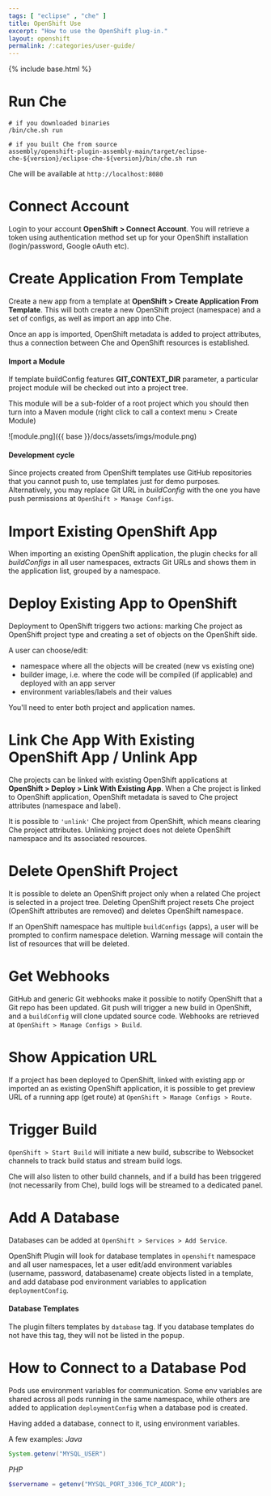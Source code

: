 ```yaml
---
tags: [ "eclipse" , "che" ]
title: OpenShift Use
excerpt: "How to use the OpenShift plug-in."
layout: openshift
permalink: /:categories/user-guide/
---
```

{% include base.html %}

# Run Che  

```shell  
# if you downloaded binaries
/bin/che.sh run

# if you built Che from source
assembly/openshift-plugin-assembly-main/target/eclipse-che-${version}/eclipse-che-${version}/bin/che.sh run
```
Che will be available at `http://localhost:8080`

# Connect Account  
Login to your account **OpenShift > Connect Account**. You will retrieve a token using authentication method set up for your OpenShift installation (login/password, Google oAuth etc).

# Create Application From Template  
Create a new app from a template at **OpenShift > Create Application From Template**. This will both create a new OpenShift project (namespace) and a set of configs, as well as import an app into Che.

Once an app is imported, OpenShift metadata is added to project attributes, thus a connection between Che and OpenShift resources is established.

#### Import a Module
If template buildConfig features **GIT_CONTEXT_DIR** parameter, a particular project module will be checked out into a project tree.

This module will be a sub-folder of a root project which you should then turn into a Maven module (right click to call a context menu > Create Module)

![module.png]({{ base }}/docs/assets/imgs/module.png)

#### Development cycle
Since projects created from OpenShift templates use GitHub repositories that you cannot push to, use templates just for demo purposes. Alternatively, you may replace Git URL in *buildConfig* with the one you have push permissions at `OpenShift > Manage Configs`.  


# Import Existing OpenShift App  
When importing an existing OpenShift application, the plugin checks for all *buildConfigs* in all user namespaces, extracts Git URLs and shows them in the application list, grouped by a namespace.


# Deploy Existing App to OpenShift  
Deployment to OpenShift triggers two actions: marking Che project as OpenShift project type and creating a set of objects on the OpenShift side.

A user can choose/edit:
* namespace where all the objects will be created (new vs existing one)
* builder image, i.e. where the code will be compiled (if applicable) and deployed with an app server
* environment variables/labels and their values

You'll need to enter both project and application names.

# Link Che App With Existing OpenShift App / Unlink App  
Che projects can be linked with existing OpenShift applications at **OpenShift > Deploy > Link With Existing App**. When a Che project is linked to OpenShift application, OpenShift metadata is saved to Che project attributes (namespace and label).

It is possible to `'unlink'` Che project from OpenShift, which means clearing Che project attributes. Unlinking project does not delete OpenShift namespace and its associated resources.

# Delete OpenShift Project  
It is possible to delete an OpenShift project only when a related Che project is selected in a project tree. Deleting OpenShift project resets Che project (OpenShift attributes are removed) and deletes OpenShift namespace.

If an OpenShift namespace has multiple `buildConfigs` (apps), a user will be prompted to confirm namespace deletion. Warning message will contain the list of resources that will be deleted.

# Get Webhooks  
GitHub and generic Git webhooks make it possible to notify OpenShift that a Git repo has been updated. Git push will trigger a new build in OpenShift, and a `buildConfig` will clone updated source code. Webhooks are retrieved at `OpenShift > Manage Configs > Build`.

# Show Appication URL  
If a project has been deployed to OpenShift, linked with existing app or imported an as existing OpenShift application, it is possible to get preview URL of a running app (get route) at `OpenShift > Manage Configs > Route`.

# Trigger Build  
`OpenShift > Start Build` will initiate a new build, subscribe to Websocket channels to track build status and stream build logs.

Che will also listen to other build channels, and if a build has been triggered (not necessarily from Che), build logs will be streamed to a dedicated panel.

# Add A Database  
Databases can be added at `OpenShift > Services > Add Service`.

OpenShift Plugin will look for database templates in `openshift` namespace and all user namespaces, let a user edit/add environment variables (username, password, databasename) create objects listed in a template, and add database pod environment variables to application `deploymentConfig`.

#### Database Templates
The plugin filters templates by `database` tag. If you database templates do not have this tag, they will not be listed in the popup.  

# How to Connect to a Database Pod  
Pods use environment variables for communication. Some env variables are shared across all pods running in the same namespace, while others are added to application `deploymentConfig` when a database pod is created.

Having added a database, connect to it, using environment variables.

A few examples:
*Java*
```java  
System.getenv("MYSQL_USER")
```

*PHP*
```php  
$servername = getenv("MYSQL_PORT_3306_TCP_ADDR");
```
